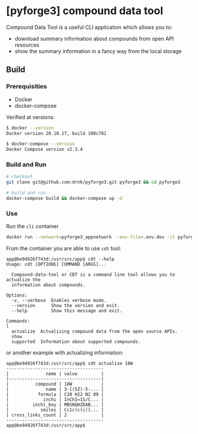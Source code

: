 # \[pyforge3\] compound data tool

Compound Data Tool is a useful CLI application which allows you to:
* download summary information about compounds from open API resources
* show the summary information in a fancy way from the local storage

## Build

### Prerequisities
* Docker
* docker-compose

Verified at versions:
    
```bash
$ docker --version
Docker version 20.10.17, build 100c701

$ docker-compose --version
Docker Compose version v2.3.4
```

### Build and Run
```bash
# checkout
git clone git@github.com:drnk/pyforge3.git pyforge3 && cd pyforge3

# build and run
docker-compose build && docker-compose up -d
```

### Use
Run the `cli` container

```bash
docker run --network=pyforge3_appnetwork --env-file=.env.dev -it pyforge3_cli
```

From the container you are able to use `cdt` tool:
```
app@be94926f743d:/usr/src/app$ cdt --help                                     
Usage: cdt [OPTIONS] COMMAND [ARGS]...                                        
                                                                              
  Compound-data-tool or CDT is a command line tool allows you to actualize the
  information about compounds.                                                
                                                                              
Options:                                                                      
  -v, --verbose  Enables verbose mode.                                        
  --version      Show the version and exit.                                   
  --help         Show this message and exit.                                  
                                                                              
Commands:                                                                     l
  actualize  Actualizing compound data from the open source APIs.             
  show                                                                        
  supported  Information about supported compounds.
```

or another example with actualizing information:

```
app@be94926f743d:/usr/src/app$ cdt actualize 18W
-------------------------------------           
|              name | value         |           
|-----------------------------------|           
|          compound | 18W           |           
|              name | 3-[(5Z)-5-... |           
|           formula | C20 H22 N2 O9 |           
|             inchi | InChI=1S/C... |           
|         inchi_key | MBSNQHZDAB... |           
|            smiles | Cc1c(c(c([... |           
| cross_links_count | 2             |           
-------------------------------------           
app@be94926f743d:/usr/src/app$
```